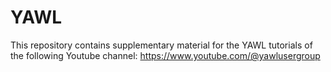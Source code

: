 # YAWL
This repository contains supplementary material for the YAWL tutorials of the following Youtube channel: https://www.youtube.com/@yawlusergroup